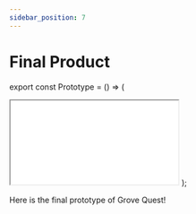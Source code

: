 ```yaml
---
sidebar_position: 7
---
```


# Final Product

export const Prototype = () => (
   <iframe 
        style={{
            border: '3px solid rgba(0, 0, 0, 0.1)',
        }} 
        width={900}
        height={450}
        src={'https://www.figma.com/embed?embed_host=share&url=https%3A%2F%2Fwww.figma.com%2Ffile%2FcpZj0jrg4ur1OmgpHpMLsD%2FGrove-Quest-App-UI%3Ftype%3Ddesign%26node-id%3D1048%253A2807%26mode%3Ddesign%26t%3DpZc1pY5JSDE3jOSK-1'}
        allowFullScreen>
    </iframe>
);

Here is the final prototype of Grove Quest!

<Prototype/>

